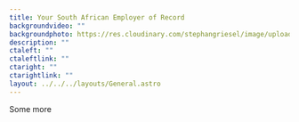```yaml
---
title: Your South African Employer of Record
backgroundvideo: ""
backgroundphoto: https://res.cloudinary.com/stephangriesel/image/upload/v1739250014/pexels-pixabay-41949_dlwncz.jpg
description: ""
ctaleft: ""
ctaleftlink: ""
ctaright: ""
ctarightlink: ""
layout: ../../../layouts/General.astro
---
```

Some more